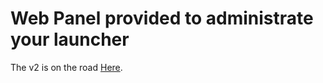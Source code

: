 # Web Panel provided to administrate your launcher
The v2 is on the road [Here](https://github.com/iWirk/Launcher_panel).
